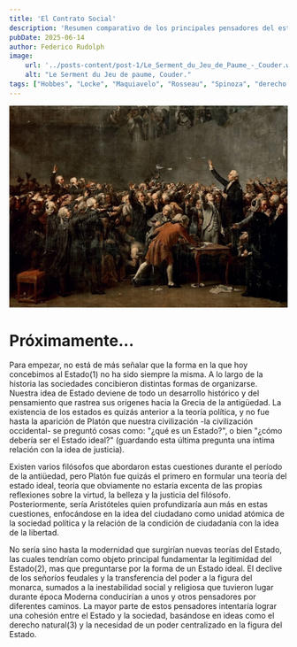 ```yaml
---
title: 'El Contrato Social'
description: 'Resumen comparativo de los principales pensadores del estado-nación moderno.'
pubDate: 2025-06-14
author: Federico Rudolph
image:
    url: '../posts-content/post-1/Le_Serment_du_Jeu_de_Paume_-_Couder.webp'
    alt: "Le Serment du Jeu de paume, Couder."
tags: ["Hobbes", "Locke", "Maquiavelo", "Rosseau", "Spinoza", "derecho natural", "filosofía moderna", "filosofía política"]
---
```


![Le Serment du Jeu de Paume, Couder](../posts-content/post-1/Le_Serment_du_Jeu_de_Paume_-_Couder.webp)
# Próximamente...

Para empezar, no está de más señalar que la forma en la que hoy concebimos al Estado(1) no ha sido siempre la misma. A lo largo de la historia las sociedades concibieron distintas formas de organizarse. Nuestra idea de Estado deviene de todo un desarrollo histórico y del pensamiento que rastrea sus orígenes hacia la Grecia de la antigüedad. La existencia de los estados es quizás anterior a la teoría política, y no fue hasta la aparición de Platón que nuestra civilización -la civilización occidental- se preguntó cosas como: "¿qué es un Estado?", o bien "¿cómo debería ser el Estado ideal?" (guardando esta última pregunta una íntima relación con la idea de justicia).

Existen varios filósofos que abordaron estas cuestiones durante el período de la antiüedad, pero Platón fue quizás el primero en formular una teoría del estado ideal, teoría que obviamente no estaría excenta de las propias reflexiones sobre la virtud, la belleza y la justicia del filósofo. Posteriormente, sería Aristóteles quien profundizaría aun más en estas cuestiones, enfocándose en la idea del ciudadano como unidad atómica de la sociedad política y la relación de la condición de ciudadanía con la idea de la libertad.

No sería sino hasta la modernidad que surgirían nuevas teorías del Estado, las cuales tendrían como objeto principal fundamentar la legitimidad del Estado(2), mas que preguntarse por la forma de un Estado ideal. El declive de los señoríos feudales y la transferencia del poder a la figura del monarca, sumados a la inestabilidad social y religiosa que tuvieron lugar durante época Moderna conducirían a unos y otros pensadores por diferentes caminos. La mayor parte de estos pensadores intentaría lograr una cohesión entre el Estado y la sociedad, basándose en ideas como el derecho natural(3) y la necesidad de un poder centralizado en la figura del Estado.